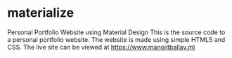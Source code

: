 # materialize
Personal Portfolio Website using Material Design
This is the source code to a personal portfolio website.
The website is made using simple HTML5 and CSS.
The live site can be viewed at https://www.manojitballav.ml

